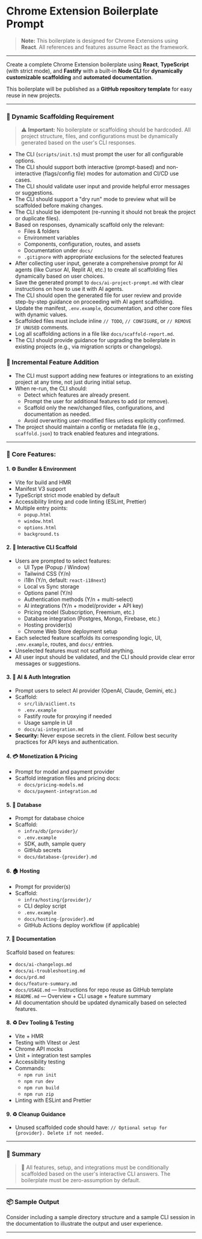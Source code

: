 # Chrome Extension Boilerplate Prompt

> **Note:** This boilerplate is designed for Chrome Extensions using **React**. All references and features assume React as the framework.

---

Create a complete Chrome Extension boilerplate using **React**, **TypeScript** (with strict mode), and **Fastify** with a built-in **Node CLI** for **dynamically customizable scaffolding** and **automated documentation**.

This boilerplate will be published as a **GitHub repository template** for easy reuse in new projects.

---

### 📌 Dynamic Scaffolding Requirement

> ⚠️ **Important:** No boilerplate or scaffolding should be hardcoded. All project structure, files, and configurations must be dynamically generated based on the user's CLI responses.

- The CLI (`scripts/init.ts`) must prompt the user for all configurable options.
- The CLI should support both interactive (prompt-based) and non-interactive (flags/config file) modes for automation and CI/CD use cases.
- The CLI should validate user input and provide helpful error messages or suggestions.
- The CLI should support a "dry run" mode to preview what will be scaffolded before making changes.
- The CLI should be idempotent (re-running it should not break the project or duplicate files).
- Based on responses, dynamically scaffold only the relevant:
  - Files & folders
  - Environment variables
  - Components, configuration, routes, and assets
  - Documentation under `docs/`
  - `.gitignore` with appropriate exclusions for the selected features
- After collecting user input, generate a comprehensive prompt for AI agents (like Cursor AI, Replit AI, etc.) to create all scaffolding files dynamically based on user choices.
- Save the generated prompt to `docs/ai-project-prompt.md` with clear instructions on how to use it with AI agents.
- The CLI should open the generated file for user review and provide step-by-step guidance on proceeding with AI agent scaffolding.
- Update the manifest, `.env.example`, documentation, and other core files with dynamic values.
- Scaffolded files must include inline `// TODO`, `// CONFIGURE`, or `// REMOVE IF UNUSED` comments.
- Log all scaffolding actions in a file like `docs/scaffold-report.md`.
- The CLI should provide guidance for upgrading the boilerplate in existing projects (e.g., via migration scripts or changelogs).

### 🔄 Incremental Feature Addition

- The CLI must support adding new features or integrations to an existing project at any time, not just during initial setup.
- When re-run, the CLI should:
  - Detect which features are already present.
  - Prompt the user for additional features to add (or remove).
  - Scaffold only the new/changed files, configurations, and documentation as needed.
  - Avoid overwriting user-modified files unless explicitly confirmed.
- The project should maintain a config or metadata file (e.g., `scaffold.json`) to track enabled features and integrations.

---

### 📆 Core Features:

#### 1. ⚙️ Bundler & Environment

- Vite for build and HMR
- Manifest V3 support
- TypeScript strict mode enabled by default
- Accessibility linting and code linting (ESLint, Prettier)
- Multiple entry points:
  - `popup.html`
  - `window.html`
  - `options.html`
  - `background.ts`

#### 2. 🪪 Interactive CLI Scaffold

- Users are prompted to select features:
  - UI Type (Popup / Window)
  - Tailwind CSS (Y/n)
  - i18n (Y/n, default: `react-i18next`)
  - Local vs Sync storage
  - Options panel (Y/n)
  - Authentication methods (Y/n + multi-select)
  - AI integrations (Y/n + model/provider + API key)
  - Pricing model (Subscription, Freemium, etc.)
  - Database integration (Postgres, Mongo, Firebase, etc.)
  - Hosting provider(s)
  - Chrome Web Store deployment setup
- Each selected feature scaffolds its corresponding logic, UI, `.env.example`, routes, and `docs/` entries.
- Unselected features must not scaffold anything.
- All user input should be validated, and the CLI should provide clear error messages or suggestions.

#### 3. 🔐 AI & Auth Integration

- Prompt users to select AI provider (OpenAI, Claude, Gemini, etc.)
- Scaffold:
  - `src/lib/aiClient.ts`
  - `.env.example`
  - Fastify route for proxying if needed
  - Usage sample in UI
  - `docs/ai-integration.md`
- **Security:** Never expose secrets in the client. Follow best security practices for API keys and authentication.

#### 4. 💳 Monetization & Pricing

- Prompt for model and payment provider
- Scaffold integration files and pricing docs:
  - `docs/pricing-models.md`
  - `docs/payment-integration.md`

#### 5. 📅 Database

- Prompt for database choice
- Scaffold:
  - `infra/db/{provider}/`
  - `.env.example`
  - SDK, auth, sample query
  - GitHub secrets
  - `docs/database-{provider}.md`

#### 6. 🏠 Hosting

- Prompt for provider(s)
- Scaffold:
  - `infra/hosting/{provider}/`
  - CLI deploy script
  - `.env.example`
  - `docs/hosting-{provider}.md`
  - GitHub Actions deploy workflow (if applicable)

#### 7. 📑 Documentation

Scaffold based on features:

- `docs/ai-changelogs.md`
- `docs/ai-troubleshooting.md`
- `docs/prd.md`
- `docs/feature-summary.md`
- `docs/USAGE.md` — Instructions for repo reuse as GitHub template
- `README.md` — Overview + CLI usage + feature summary
- All documentation should be updated dynamically based on selected features.

#### 8. ♻️ Dev Tooling & Testing

- Vite + HMR
- Testing with Vitest or Jest
- Chrome API mocks
- Unit + integration test samples
- Accessibility testing
- Commands:
  - `npm run init`
  - `npm run dev`
  - `npm run build`
  - `npm run zip`
- Linting with ESLint and Prettier

#### 9. ♻️ Cleanup Guidance

- Unused scaffolded code should have:
  `// Optional setup for {provider}. Delete if not needed.`

---

### 🏁 Summary

> 📓 All features, setup, and integrations must be conditionally scaffolded based on the user's interactive CLI answers. The boilerplate must be zero-assumption by default.

---

### 📦 Sample Output

Consider including a sample directory structure and a sample CLI session in the documentation to illustrate the output and user experience.

---
